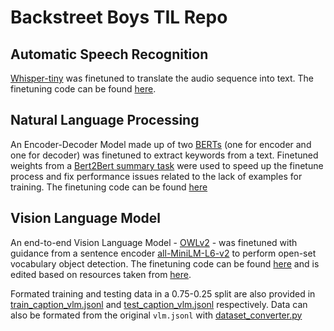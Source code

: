 # Backstreet Boys TIL Repo

## Automatic Speech Recognition

[Whisper-tiny](https://huggingface.co/openai/whisper-tiny) was finetuned to translate the audio sequence into text. The finetuning code can be found [here](finetune_asr.py).

## Natural Language Processing

An Encoder-Decoder Model made up of two [BERTs](https://huggingface.co/docs/transformers/model_doc/bert) (one for encoder and one for decoder) was finetuned to extract keywords from a text. Finetuned weights from a [Bert2Bert summary task](https://huggingface.co/patrickvonplaten/bert2bert-cnn_dailymail-fp16) were used to speed up the finetune process and fix performance issues related to the lack of examples for training. The finetuning code can be found [here](finetune_nlp.py)

## Vision Language Model

An end-to-end Vision Language Model - [OWLv2](https://huggingface.co/google/owlv2-base-patch16) - was finetuned with guidance from a sentence encoder [all-MiniLM-L6-v2](https://huggingface.co/sentence-transformers/all-MiniLM-L6-v2) to perform open-set vocabulary object detection. The finetuning code can be found [here](owl_vit_fine_tuning.ipynb) and is edited based on resources taken from [here](https://colab.research.google.com/drive/1y8q0sYR7ZX2puXM2Btg6YDoqcf415kCi?usp=sharing).

Formated training and testing data in a 0.75-0.25 split are also provided in [train_caption_vlm.jsonl](train_caption_vlm.jsonl) and [test_caption_vlm.jsonl](test_caption_vlm.jsonl) respectively. Data can also be formated from the original `vlm.jsonl` with [dataset_converter.py](dataset_converter.py)